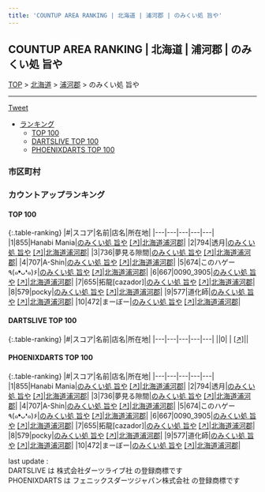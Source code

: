 ```yaml
---
title: 'COUNTUP AREA RANKING | 北海道 | 浦河郡 | のみくい処 旨や'
---
```

## COUNTUP AREA RANKING | 北海道 | 浦河郡 | のみくい処 旨や

[TOP](/darts/rank/) > [北海道](/darts/rank/北海道/) > [浦河郡](/darts/rank/北海道/浦河郡/) > のみくい処 旨や

___

<a href="https://twitter.com/share?ref_src=twsrc%5Etfw" data-text="COUNTUP AREA RANKING | 北海道浦河郡のみくい処 旨や" class="twitter-share-button" data-hashtags="DARTSLIVE,PHOENIXDARTS,darts,ダーツ" data-show-count="false">Tweet</a>

* [ランキング](#カウントアップランキング)
    * [TOP 100](#top-100)
    * [DARTSLIVE TOP 100](#dartslive-top-100)
    * [PHOENIXDARTS TOP 100](#phoenixdarts-top-100)

### 市区町村

<ul>

</ul>

### カウントアップランキング

#### TOP 100



{:.table-ranking}
|#|スコア|名前|店名|所在地|
|---|---|---|---|---|
|1|855|<span class="rank-name-pd">Hanabi Mania</span>|<a href="/darts/rank/shops/7021.html">のみくい処 旨や</a> <a href="https://vs.phoenixdarts.com/jp/shop/shopDetailInfo/s_7021?s_seq=7021">[↗]</a>|<a href="/darts/rank/北海道/浦河郡">北海道浦河郡</a>|
|2|794|<span class="rank-name-pd">透月</span>|<a href="/darts/rank/shops/7021.html">のみくい処 旨や</a> <a href="https://vs.phoenixdarts.com/jp/shop/shopDetailInfo/s_7021?s_seq=7021">[↗]</a>|<a href="/darts/rank/北海道/浦河郡">北海道浦河郡</a>|
|3|736|<span class="rank-name-pd">夢見る隙間</span>|<a href="/darts/rank/shops/7021.html">のみくい処 旨や</a> <a href="https://vs.phoenixdarts.com/jp/shop/shopDetailInfo/s_7021?s_seq=7021">[↗]</a>|<a href="/darts/rank/北海道/浦河郡">北海道浦河郡</a>|
|4|707|<span class="rank-name-pd">A-Shin</span>|<a href="/darts/rank/shops/7021.html">のみくい処 旨や</a> <a href="https://vs.phoenixdarts.com/jp/shop/shopDetailInfo/s_7021?s_seq=7021">[↗]</a>|<a href="/darts/rank/北海道/浦河郡">北海道浦河郡</a>|
|5|674|<span class="rank-name-pd">このハゲー٩(๑❛ᴗ❛๑)۶</span>|<a href="/darts/rank/shops/7021.html">のみくい処 旨や</a> <a href="https://vs.phoenixdarts.com/jp/shop/shopDetailInfo/s_7021?s_seq=7021">[↗]</a>|<a href="/darts/rank/北海道/浦河郡">北海道浦河郡</a>|
|6|667|<span class="rank-name-pd">0090_3905</span>|<a href="/darts/rank/shops/7021.html">のみくい処 旨や</a> <a href="https://vs.phoenixdarts.com/jp/shop/shopDetailInfo/s_7021?s_seq=7021">[↗]</a>|<a href="/darts/rank/北海道/浦河郡">北海道浦河郡</a>|
|7|655|<span class="rank-name-pd">拓龍[cazador]</span>|<a href="/darts/rank/shops/7021.html">のみくい処 旨や</a> <a href="https://vs.phoenixdarts.com/jp/shop/shopDetailInfo/s_7021?s_seq=7021">[↗]</a>|<a href="/darts/rank/北海道/浦河郡">北海道浦河郡</a>|
|8|579|<span class="rank-name-pd">pocky</span>|<a href="/darts/rank/shops/7021.html">のみくい処 旨や</a> <a href="https://vs.phoenixdarts.com/jp/shop/shopDetailInfo/s_7021?s_seq=7021">[↗]</a>|<a href="/darts/rank/北海道/浦河郡">北海道浦河郡</a>|
|9|577|<span class="rank-name-pd">道化師</span>|<a href="/darts/rank/shops/7021.html">のみくい処 旨や</a> <a href="https://vs.phoenixdarts.com/jp/shop/shopDetailInfo/s_7021?s_seq=7021">[↗]</a>|<a href="/darts/rank/北海道/浦河郡">北海道浦河郡</a>|
|10|472|<span class="rank-name-pd">まーぼー</span>|<a href="/darts/rank/shops/7021.html">のみくい処 旨や</a> <a href="https://vs.phoenixdarts.com/jp/shop/shopDetailInfo/s_7021?s_seq=7021">[↗]</a>|<a href="/darts/rank/北海道/浦河郡">北海道浦河郡</a>|


#### DARTSLIVE TOP 100



{:.table-ranking}
|#|スコア|名前|店名|所在地|
|---|---|---|---|---|
||0|<span class="rank-name-dl"> </span>|<a href="/darts/rank/shops/.html"></a> <a href="">[↗]</a>|<a href="/darts/rank//"></a>|


#### PHOENIXDARTS TOP 100



{:.table-ranking}
|#|スコア|名前|店名|所在地|
|---|---|---|---|---|
|1|855|<span class="rank-name-pd">Hanabi Mania</span>|<a href="/darts/rank/shops/7021.html">のみくい処 旨や</a> <a href="https://vs.phoenixdarts.com/jp/shop/shopDetailInfo/s_7021?s_seq=7021">[↗]</a>|<a href="/darts/rank/北海道/浦河郡">北海道浦河郡</a>|
|2|794|<span class="rank-name-pd">透月</span>|<a href="/darts/rank/shops/7021.html">のみくい処 旨や</a> <a href="https://vs.phoenixdarts.com/jp/shop/shopDetailInfo/s_7021?s_seq=7021">[↗]</a>|<a href="/darts/rank/北海道/浦河郡">北海道浦河郡</a>|
|3|736|<span class="rank-name-pd">夢見る隙間</span>|<a href="/darts/rank/shops/7021.html">のみくい処 旨や</a> <a href="https://vs.phoenixdarts.com/jp/shop/shopDetailInfo/s_7021?s_seq=7021">[↗]</a>|<a href="/darts/rank/北海道/浦河郡">北海道浦河郡</a>|
|4|707|<span class="rank-name-pd">A-Shin</span>|<a href="/darts/rank/shops/7021.html">のみくい処 旨や</a> <a href="https://vs.phoenixdarts.com/jp/shop/shopDetailInfo/s_7021?s_seq=7021">[↗]</a>|<a href="/darts/rank/北海道/浦河郡">北海道浦河郡</a>|
|5|674|<span class="rank-name-pd">このハゲー٩(๑❛ᴗ❛๑)۶</span>|<a href="/darts/rank/shops/7021.html">のみくい処 旨や</a> <a href="https://vs.phoenixdarts.com/jp/shop/shopDetailInfo/s_7021?s_seq=7021">[↗]</a>|<a href="/darts/rank/北海道/浦河郡">北海道浦河郡</a>|
|6|667|<span class="rank-name-pd">0090_3905</span>|<a href="/darts/rank/shops/7021.html">のみくい処 旨や</a> <a href="https://vs.phoenixdarts.com/jp/shop/shopDetailInfo/s_7021?s_seq=7021">[↗]</a>|<a href="/darts/rank/北海道/浦河郡">北海道浦河郡</a>|
|7|655|<span class="rank-name-pd">拓龍[cazador]</span>|<a href="/darts/rank/shops/7021.html">のみくい処 旨や</a> <a href="https://vs.phoenixdarts.com/jp/shop/shopDetailInfo/s_7021?s_seq=7021">[↗]</a>|<a href="/darts/rank/北海道/浦河郡">北海道浦河郡</a>|
|8|579|<span class="rank-name-pd">pocky</span>|<a href="/darts/rank/shops/7021.html">のみくい処 旨や</a> <a href="https://vs.phoenixdarts.com/jp/shop/shopDetailInfo/s_7021?s_seq=7021">[↗]</a>|<a href="/darts/rank/北海道/浦河郡">北海道浦河郡</a>|
|9|577|<span class="rank-name-pd">道化師</span>|<a href="/darts/rank/shops/7021.html">のみくい処 旨や</a> <a href="https://vs.phoenixdarts.com/jp/shop/shopDetailInfo/s_7021?s_seq=7021">[↗]</a>|<a href="/darts/rank/北海道/浦河郡">北海道浦河郡</a>|
|10|472|<span class="rank-name-pd">まーぼー</span>|<a href="/darts/rank/shops/7021.html">のみくい処 旨や</a> <a href="https://vs.phoenixdarts.com/jp/shop/shopDetailInfo/s_7021?s_seq=7021">[↗]</a>|<a href="/darts/rank/北海道/浦河郡">北海道浦河郡</a>|


<div class="footer border-top border-gray-light mt-5 pt-3 text-right text-gray">
    last update : <span style="font-weight: italic" id="foot_last_modified"></span><br />
    DARTSLIVE は 株式会社ダーツライブ社 の登録商標です<br />
    PHOENIXDARTS は フェニックスダーツジャパン株式会社 の登録商標です<br />
</div>

<script src="https://cdnjs.cloudflare.com/ajax/libs/jquery.tablesorter/2.31.3/js/jquery.tablesorter.min.js" integrity="sha512-qzgd5cYSZcosqpzpn7zF2ZId8f/8CHmFKZ8j7mU4OUXTNRd5g+ZHBPsgKEwoqxCtdQvExE5LprwwPAgoicguNg==" crossorigin="anonymous" referrerpolicy="no-referrer"></script>
<link rel="stylesheet" href="https://cdnjs.cloudflare.com/ajax/libs/jquery.tablesorter/2.31.3/css/theme.default.min.css" integrity="sha512-wghhOJkjQX0Lh3NSWvNKeZ0ZpNn+SPVXX1Qyc9OCaogADktxrBiBdKGDoqVUOyhStvMBmJQ8ZdMHiR3wuEq8+w==" crossorigin="anonymous" referrerpolicy="no-referrer" />
<script>
$(function() {
    $(".table-ranking").tablesorter({sortList:[[0, 0]]});
    $("#foot_last_modified").text(formatDate(new Date(document.lastModified), 'yyyy-MM-dd HH:mm:ss'));
});
</script>

<script async src="https://platform.twitter.com/widgets.js" charset="utf-8"></script>